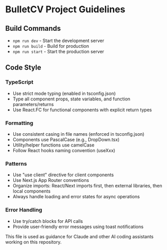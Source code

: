 # BulletCV Project Guidelines

## Build Commands
- `npm run dev` - Start the development server
- `npm run build` - Build for production
- `npm run start` - Start the production server

## Code Style

### TypeScript
- Use strict mode typing (enabled in tsconfig.json)
- Type all component props, state variables, and function parameters/returns
- Use React.FC for functional components with explicit return types

### Formatting
- Use consistent casing in file names (enforced in tsconfig.json)
- Components use PascalCase (e.g., DropDown.tsx)
- Utility/helper functions use camelCase
- Follow React hooks naming convention (useXxx)

### Patterns
- Use "use client" directive for client components
- Use Next.js App Router conventions
- Organize imports: React/Next imports first, then external libraries, then local components
- Always handle loading and error states for async operations

### Error Handling
- Use try/catch blocks for API calls
- Provide user-friendly error messages using toast notifications

This file is used as guidance for Claude and other AI coding assistants working on this repository.